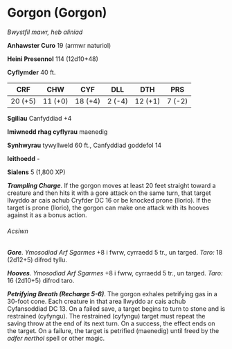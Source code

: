 # Gorgon (Gorgon)

*Bwystfil mawr, heb aliniad*

**Anhawster Curo** 19 (armwr naturiol)

**Heini Presennol** 114 (12d10+48)

**Cyflymder** 40 ft.

| CRF     | CHW     | CYF     | DLL    | DTH     | PRS    |
|---------|---------|---------|--------|---------|--------|
| 20 (+5) | 11 (+0) | 18 (+4) | 2 (-4) | 12 (+1) | 7 (-2) |

**Sgiliau** Canfyddiad +4

**Imiwnedd rhag cyflyrau** maenedig

**Synhwyrau** tywyllweld 60 ft., Canfyddiad goddefol 14

**Ieithoedd** -

**Sialens** 5 (1,800 XP)

***Trampling Charge***. If the gorgon moves at least 20 feet straight toward a creature and then hits it with a gore attack on the same turn, that target llwyddo ar cais achub Cryfder DC 16 or be knocked prone (llorio). If the target is prone (llorio), the gorgon can make one attack with its hooves against it as a bonus action.

###### Acsiwn

***Gore***. *Ymosodiad Arf Sgarmes* +8 i fwrw, cyrraedd 5 tr., un targed. *Taro:* 18 (2d12+5) difrod tyllu.

***Hooves***. *Ymosodiad Arf Sgarmes* +8 i fwrw, cyrraedd 5 tr., un targed. *Taro:* 16 (2d10+5) difrod taro.

***Petrifying Breath (Recharge 5-6)***. The gorgon exhales petrifying gas in a 30-foot cone. Each creature in that area llwyddo ar cais achub Cyfansoddiad DC 13. On a failed save, a target begins to turn to stone and is restrained (cyfyngu). The restrained (cyfyngu) target must repeat the saving throw at the end of its next turn. On a success, the effect ends on the target. On a failure, the target is petrified (maenedig) until freed by the *adfer nerthol* spell or other magic.